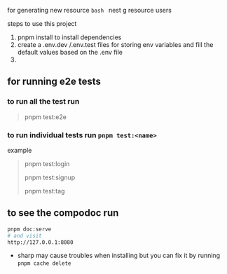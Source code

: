 for generating new resource
`bash
`
nest g resource users

steps to use this project

1. pnpm install to install dependencies
2. create a .env.dev /.env.test files for storing env variables and fill the default values based on the .env file
3.

## for running e2e tests

### to run all the test run

> pnpm test:e2e

### to run individual tests run `pnpm test:<name>`

example

> pnpm test:login
>
> pnpm test:signup
>
> pnpm test:tag

## to see the compodoc  run

```bash
pnpm doc:serve
# and visit 
http://127.0.0.1:8080
```



- sharp may cause troubles when installing but you can fix it by running `pnpm cache delete`
